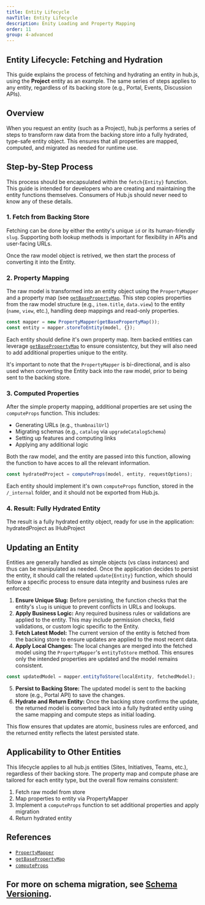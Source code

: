 ```yaml
---
title: Entity Lifecycle
navTitle: Entity Lifecycle
description: Enity Loading and Property Mapping
order: 11
group: 4-advanced
---
```


## Entity Lifecycle: Fetching and Hydration

This guide explains the process of fetching and hydrating an entity in hub.js, using the **Project** entity as an example. The same series of steps applies to any entity, regardless of its backing store (e.g., Portal, Events, Discussion APIs).

## Overview

When you request an entity (such as a Project), hub.js performs a series of steps to transform raw data from the backing store into a fully hydrated, type-safe entity object. This ensures that all properties are mapped, computed, and migrated as needed for runtime use.

## Step-by-Step Process

This process should be encapsulated within the `fetch{Entity}` function. This guide is intended for developers who are creating and maintaining the entity functions themselves. Consumers of Hub.js should never need to know any of these details.

### 1. Fetch from Backing Store

Fetching can be done by either the entity's unique `id` or its human-friendly `slug`. Supporting both lookup methods is important for flexibility in APIs and user-facing URLs.

Once the raw model object is retrived, we then start the process of converting it into the Entity.

### 2. Property Mapping

The raw model is transformed into an entity object using the `PropertyMapper` and a property map (see [`getBasePropertyMap`](../api/common/getBasePropertyMap). This step copies properties from the raw model structure (e.g., `item.title`, `data.view`) to the entity (`name`, `view`, etc.), handling deep mappings and read-only properties.

```typescript
const mapper = new PropertyMapper(getBasePropertyMap());
const entity = mapper.storeToEntity(model, {});
```

Each entity should define it's own property map. Item backed entities can leverage [`getBasePropertyMap`](../api/common/getBasePropertyMap) to ensure consistentcy, but they will also need to add additional properties unique to the entity.

It's important to note that the `PropertyMapper` is bi-directional, and is also used when converting the Entity back into the raw model, prior to being sent to the backing store.

### 3. Computed Properties

After the simple property mapping, additional properties are set using the `computeProps` function. This includes:

- Generating URLs (e.g., `thumbnailUrl`)
- Migrating schemas (e.g., `catalog` via `upgradeCatalogSchema`)
- Setting up features and computing links
- Applying any additional logic

Both the raw model, and the entity are passed into this function, allowing the function to have acces to all the relevant information.

```typescript
const hydratedProject = computeProps(model, entity, requestOptions);
```

Each entity should implement it's own `computeProps` function, stored in the `/_internal` folder, and it should not be exported from Hub.js.

### 4. Result: Fully Hydrated Entity

The result is a fully hydrated entity object, ready for use in the application:
hydratedProject as IHubProject

## Updating an Entity

Entities are generally handled as simple objects (vs class instances) and thus can be manipulated as needed. Once the application decides to persist the entity, it should call the related `update{Entity}` function, which should follow a specific process to ensure data integrity and business rules are enforced:

1. **Ensure Unique Slug:** Before persisting, the function checks that the entity's `slug` is unique to prevent conflicts in URLs and lookups.
2. **Apply Business Logic:** Any required business rules or validations are applied to the entity. This may include permission checks, field validations, or custom logic specific to the Entity.
3. **Fetch Latest Model:** The current version of the entity is fetched from the backing store to ensure updates are applied to the most recent data.
4. **Apply Local Changes:** The local changes are merged into the fetched model using the `PropertyMapper`'s `entityToStore` method. This ensures only the intended properties are updated and the model remains consistent.

```typescript
const updatedModel = mapper.entityToStore(localEntity, fetchedModel);
```

5. **Persist to Backing Store:** The updated model is sent to the backing store (e.g., Portal API) to save the changes.
6. **Hydrate and Return Entity:** Once the backing store confirms the update, the returned model is converted back into a fully hydrated entity using the same mapping and compute steps as initial loading.

This flow ensures that updates are atomic, business rules are enforced, and the returned entity reflects the latest persisted state.

## Applicability to Other Entities

This lifecycle applies to all hub.js entities (Sites, Initiatives, Teams, etc.), regardless of their backing store. The property map and compute phase are tailored for each entity type, but the overall flow remains consistent:

1. Fetch raw model from store
2. Map properties to entity via PropertyMapper
3. Implement a `computeProps` function to set additional properties and apply migration
4. Return hydrated entity

## References

- [`PropertyMapper`](../../../common/src/core/_internal/PropertyMapper.ts)
- [`getBasePropertyMap`](../../../common/src/core/_internal/getBasePropertyMap.ts)
- [`computeProps`](../../../common/src/projects/_internal/computeProps.ts)

## For more on schema migration, see [Schema Versioning](./schema-versioning.md).
